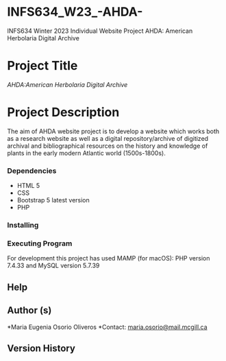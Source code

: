 # INFS634_W23_-AHDA-
INFS634 Winter 2023 Individual Website Project
    AHDA: American Herbolaria Digital Archive

# Project Title
*AHDA:American Herbolaria Digital Archive*
# Project Description
The aim of AHDA website project is to develop a website which works both as a research website as well as a digital repository/archive of digitized archival and bibliographical resources on the history and knowledge of plants in the early modern Atlantic world (1500s-1800s).
### Dependencies
* HTML 5
* CSS
* Bootstrap 5 latest version
* PHP
### Installing


### Executing Program

For development this project has used MAMP (for macOS): PHP version 7.4.33 and MySQL version 5.7.39

## Help

## Author (s)
*Maria Eugenia Osorio Oliveros
*Contact: maria.osorio@mail.mcgill.ca

## Version History